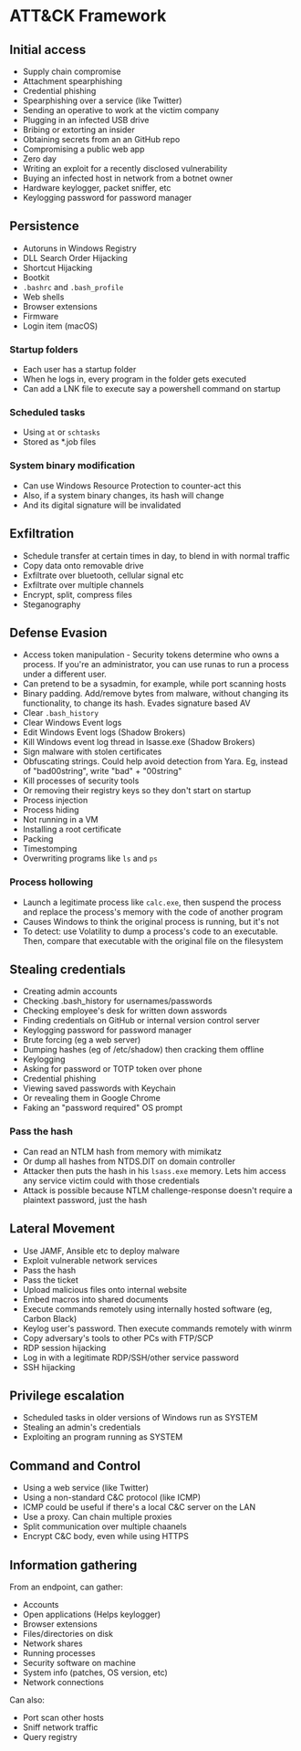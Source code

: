 # ATT&CK Framework

## Initial access

- Supply chain compromise
- Attachment spearphishing
- Credential phishing
- Spearphishing over a service (like Twitter)
- Sending an operative to work at the victim company
- Plugging in an infected USB drive
- Bribing or extorting an insider
- Obtaining secrets from an an GitHub repo
- Compromising a public web app
- Zero day
- Writing an exploit for a recently disclosed vulnerability
- Buying an infected host in network from a botnet owner
- Hardware keylogger, packet sniffer, etc
- Keylogging password for password manager

## Persistence

- Autoruns in Windows Registry
- DLL Search Order Hijacking
- Shortcut Hijacking
- Bootkit
- `.bashrc` and `.bash_profile`
- Web shells
- Browser extensions
- Firmware
- Login item (macOS)

### Startup folders

- Each user has a startup folder
- When he logs in, every program in the folder gets executed
- Can add a LNK file to execute say a powershell command on startup

### Scheduled tasks

- Using `at` or `schtasks`
- Stored as \*.job files

### System binary modification

- Can use Windows Resource Protection to counter-act this
- Also, if a system binary changes, its hash will change
- And its digital signature will be invalidated

## Exfiltration

- Schedule transfer at certain times in day, to blend in with normal traffic
- Copy data onto removable drive
- Exfiltrate over bluetooth, cellular signal etc
- Exfiltrate over multiple channels
- Encrypt, split, compress files
- Steganography

## Defense Evasion

- Access token manipulation - Security tokens determine who owns a process. If you're an administrator, you can use runas to run a process under a different user.
- Can pretend to be a sysadmin, for example, while port scanning hosts
- Binary padding. Add/remove bytes from malware, without changing its functionality, to change its hash. Evades signature based AV
- Clear `.bash_history`
- Clear Windows Event logs
- Edit Windows Event logs (Shadow Brokers)
- Kill Windows event log thread in lsasse.exe (Shadow Brokers)
- Sign malware with stolen certificates
- Obfuscating strings. Could help avoid detection from Yara. Eg, instead of "bad00string", write "bad" + "00string"
- Kill processes of security tools
- Or removing their registry keys so they don't start on startup
- Process injection
- Process hiding
- Not running in a VM
- Installing a root certificate
- Packing
- Timestomping
- Overwriting programs like `ls` and `ps`

### Process hollowing

- Launch a legitimate process like `calc.exe`, then suspend the process and replace the process's memory with the code of another program
- Causes Windows to think the original process is running, but it's not
- To detect: use Volatility to dump a process's code to an executable. Then, compare that executable with the original file on the filesystem

## Stealing credentials

- Creating admin accounts
- Checking .bash_history for usernames/passwords
- Checking employee's desk for written down asswords
- Finding credentials on GitHub or internal version control server
- Keylogging password for password manager
- Brute forcing (eg a web server)
- Dumping hashes (eg of /etc/shadow) then cracking them offline
- Keylogging
- Asking for password or TOTP token over phone
- Credential phishing
- Viewing saved passwords with Keychain
- Or revealing them in Google Chrome
- Faking an "password required" OS prompt

### Pass the hash

- Can read an NTLM hash from memory with mimikatz
- Or dump all hashes from NTDS.DIT on domain controller
- Attacker then puts the hash in his `lsass.exe` memory. Lets him access any service victim could with those credentials
- Attack is possible because NTLM challenge-response doesn't require a plaintext password, just the hash

## Lateral Movement

- Use JAMF, Ansible etc to deploy malware
- Exploit vulnerable network services
- Pass the hash
- Pass the ticket
- Upload malicious files onto internal website
- Embed macros into shared documents
- Execute commands remotely using internally hosted software (eg, Carbon Black)
- Keylog user's password. Then execute commands remotely with winrm
- Copy adversary's tools to other PCs with FTP/SCP
- RDP session hijacking
- Log in with a legitimate RDP/SSH/other service password
- SSH hijacking

## Privilege escalation

- Scheduled tasks in older versions of Windows run as SYSTEM
- Stealing an admin's credentials
- Exploiting an program running as SYSTEM

## Command and Control

- Using a web service (like Twitter)
- Using a non-standard C&C protocol (like ICMP)
- ICMP could be useful if there's a local C&C server on the LAN
- Use a proxy. Can chain multiple proxies
- Split communication over multiple chaanels
- Encrypt C&C body, even while using HTTPS

## Information gathering

From an endpoint, can gather:

- Accounts
- Open applications (Helps keylogger)
- Browser extensions
- Files/directories on disk
- Network shares
- Running processes
- Security software on machine
- System info (patches, OS version, etc)
- Network connections

Can also:

- Port scan other hosts
- Sniff network traffic
- Query registry
